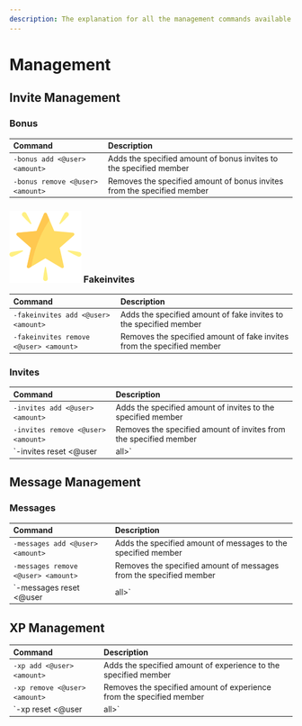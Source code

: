 ```yaml
---
description: The explanation for all the management commands available for Invite Tracker.
---
```


# Management

## Invite Management

### Bonus

| Command | Description |
| :--- | :--- |
| `-bonus add <@user> <amount>` | Adds the specified amount of bonus invites to the specified member |
| `-bonus remove <@user> <amount>` | Removes the specified amount of bonus invites from the specified member |

### ![](../.gitbook/assets/premium.png) Fakeinvites

| Command | Description |
| :--- | :--- |
| `-fakeinvites add <@user> <amount>` | Adds the specified amount of fake invites to the specified member |
| `-fakeinvites remove <@user> <amount>` | Removes the specified amount of fake invites from the specified member |

### Invites

| Command | Description |
| :--- | :--- |
| `-invites add <@user> <amount>` | Adds the specified amount of invites to the specified member |
| `-invites remove <@user> <amount>` | Removes the specified amount of invites from the specified member |
| `-invites reset <@user|all>` | Resets all invites for the specified member or for the whole server |

## Message Management

### Messages

| Command | Description |
| :--- | :--- |
| `-messages add <@user> <amount>` | Adds the specified amount of messages to the specified member |
| `-messages remove <@user> <amount>` | Removes the specified amount of messages from the specified member |
| `-messages reset <@user|all>` | Resets all messages for the specified member or for the whole server |

## XP Management

| Command | Description |
| :--- | :--- |
| `-xp add <@user> <amount>` | Adds the specified amount of experience to the specified member |
| `-xp remove <@user> <amount>` | Removes the specified amount of experience from the specified member |
| `-xp reset <@user|all>` | Resets all experience for the specified member or for the whole server |

